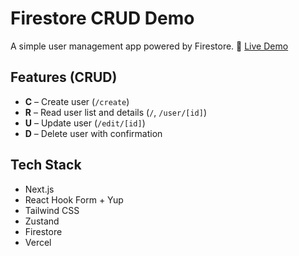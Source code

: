 # Firestore CRUD Demo

A simple user management app powered by Firestore.
🔗 [Live Demo](https://tz-intern-fawn.vercel.app/)

## Features (CRUD)

- **C** – Create user (`/create`)
- **R** – Read user list and details (`/`, `/user/[id]`)
- **U** – Update user (`/edit/[id]`)
- **D** – Delete user with confirmation

## Tech Stack

- Next.js
- React Hook Form + Yup
- Tailwind CSS
- Zustand
- Firestore
- Vercel
